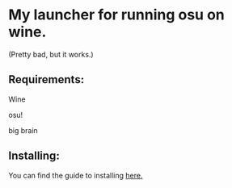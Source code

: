 # My launcher for running osu on wine. 

(Pretty bad, but it works.)

## Requirements:
Wine

osu!

big brain

## Installing:

You can find the guide to installing [here.](https://github.com/jvyden420/osu-wine-startup/wiki/1:-Installing-osu-wine-startup)
